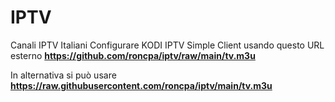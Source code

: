 # IPTV
Canali IPTV Italiani
Configurare KODI IPTV Simple Client usando questo URL esterno
  **https://github.com/roncpa/iptv/raw/main/tv.m3u**


In alternativa si può usare
  **https://raw.githubusercontent.com/roncpa/iptv/main/tv.m3u**
